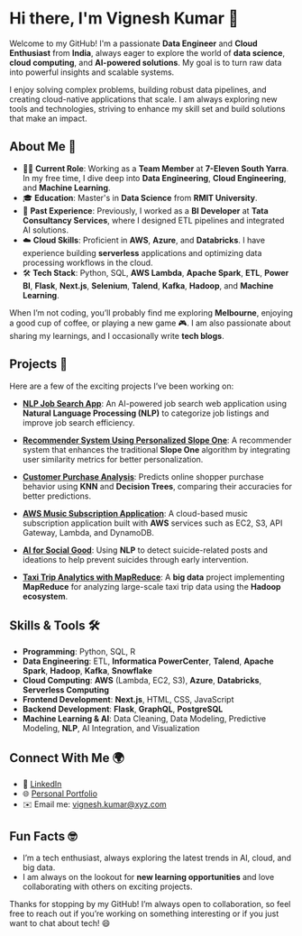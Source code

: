 # Hi there, I'm Vignesh Kumar 👋

Welcome to my GitHub! I'm a passionate **Data Engineer** and **Cloud Enthusiast** from **India**, always eager to explore the world of **data science**, **cloud computing**, and **AI-powered solutions**. My goal is to turn raw data into powerful insights and scalable systems.

I enjoy solving complex problems, building robust data pipelines, and creating cloud-native applications that scale. I am always exploring new tools and technologies, striving to enhance my skill set and build solutions that make an impact.

## About Me 🌟

- 🧑‍💻 **Current Role**: Working as a **Team Member** at **7-Eleven South Yarra**. In my free time, I dive deep into **Data Engineering**, **Cloud Engineering**, and **Machine Learning**.
- 🎓 **Education**: Master's in **Data Science** from **RMIT University**.
- 💼 **Past Experience**: Previously, I worked as a **BI Developer** at **Tata Consultancy Services**, where I designed ETL pipelines and integrated AI solutions.
- ☁️ **Cloud Skills**: Proficient in **AWS**, **Azure**, and **Databricks**. I have experience building **serverless** applications and optimizing data processing workflows in the cloud.
- 🛠️ **Tech Stack**: Python, SQL, **AWS Lambda**, **Apache Spark**, **ETL**, **Power BI**, **Flask**, **Next.js**, **Selenium**, **Talend**, **Kafka**, **Hadoop**, and **Machine Learning**.

When I’m not coding, you’ll probably find me exploring **Melbourne**, enjoying a good cup of coffee, or playing a new game 🎮. I am also passionate about sharing my learnings, and I occasionally write **tech blogs**.

## Projects 🚀

Here are a few of the exciting projects I’ve been working on:

- **[NLP Job Search App](https://github.com/vigneshkr13/NLP_JobSearch_App)**: An AI-powered job search web application using **Natural Language Processing (NLP)** to categorize job listings and improve job search efficiency.
  
- **[Recommender System Using Personalized Slope One](https://github.com/vigneshkr13/personalized-weighted-slope-one-recommender)**: A recommender system that enhances the traditional **Slope One** algorithm by integrating user similarity metrics for better personalization.
  
- **[Customer Purchase Analysis](https://github.com/vigneshkr13/Customer-Purchase-Analysis/tree/main)**: Predicts online shopper purchase behavior using **KNN** and **Decision Trees**, comparing their accuracies for better predictions.

- **[AWS Music Subscription Application](https://github.com/vigneshkr13/AWS-Music-Subscription-Application/tree/main)**: A cloud-based music subscription application built with **AWS** services such as EC2, S3, API Gateway, Lambda, and DynamoDB.

- **[AI for Social Good](https://github.com/vigneshkr13/)**: Using **NLP** to detect suicide-related posts and ideations to help prevent suicides through early intervention.

- **[Taxi Trip Analytics with MapReduce](https://github.com/vigneshkr13/Taxi-Trip-Analytics)**: A **big data** project implementing **MapReduce** for analyzing large-scale taxi trip data using the **Hadoop ecosystem**.

## Skills & Tools 🛠️

- **Programming**: Python, SQL, R
- **Data Engineering**: ETL, **Informatica PowerCenter**, **Talend**, **Apache Spark**, **Hadoop**, **Kafka**, **Snowflake**
- **Cloud Computing**: **AWS** (Lambda, EC2, S3), **Azure**, **Databricks**, **Serverless Computing**
- **Frontend Development**: **Next.js**, HTML, CSS, JavaScript
- **Backend Development**: **Flask**, **GraphQL**, **PostgreSQL**
- **Machine Learning & AI**: Data Cleaning, Data Modeling, Predictive Modeling, **NLP**, AI Integration, and Visualization

## Connect With Me 🌍

- 🔗 [LinkedIn](https://www.linkedin.com/in/vigneshkumar/)
- 🌐 [Personal Portfolio](https://www.vigneshkumar.com)
- ✉️ Email me: [vignesh.kumar@xyz.com](mailto:vignesh.kumar@xyz.com)

## Fun Facts 🤓

- I’m a tech enthusiast, always exploring the latest trends in AI, cloud, and big data.
- I am always on the lookout for **new learning opportunities** and love collaborating with others on exciting projects.

Thanks for stopping by my GitHub! I’m always open to collaboration, so feel free to reach out if you’re working on something interesting or if you just want to chat about tech! 😄
